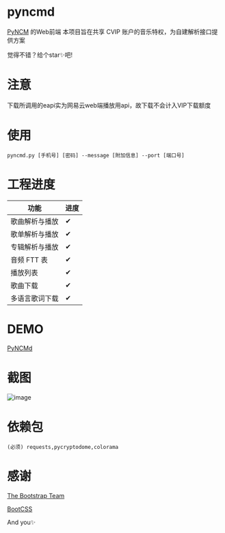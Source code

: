 # pyncmd
[PyNCM](https://github.com/greats3an/pyncm) 的Web前端
本项目旨在共享 CVIP 账户的音乐特权，为自建解析接口提供方案

觉得不错？给个star✨吧!

# 注意
下载所调用的eapi实为网易云web端播放用api，故下载不会计入VIP下载额度

# 使用
    pyncmd.py [手机号] [密码] --message [附加信息] --port [端口号]

# 工程进度
|功能|进度|
|-|-|
|歌曲解析与播放|✔|
|歌单解析与播放|✔|
|专辑解析与播放|✔|
|音频 FTT 表|✔|
|播放列表|✔|
|歌曲下载|✔|
|多语言歌词下载|✔|
# DEMO
[PyNCMd](https://mos9527.tooo.top/ncm)

# 截图
![image](https://raw.githubusercontent.com/greats3an/pyncmd/master/screenshot/shot1.png)

# 依赖包

    (必须) requests,pycryptodome,colorama

# 感谢

[The Bootstrap Team](https://getbootstrap.com/)

[BootCSS](https://bootcss.com)

And you✨